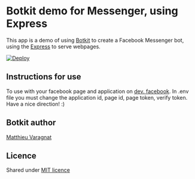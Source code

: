 # Botkit demo for Messenger, using Express

This app is a demo of using [Botkit](https://github.com/howdyai/botkit) to create a Facebook Messenger bot, using the [Express](http://expressjs.com) to serve webpages.

[![Deploy](https://www.herokucdn.com/deploy/button.svg)](https://heroku.com/deploy?template=https://github.com/ummo93/RestBot)

## Instructions for use
To use with your facebook page and application on [dev. facebook](https://developers.facebook.com).
In .env file you must change the application id, page id, page token, verify token.
Have a nice direction! :)


## Botkit author
[Matthieu Varagnat](https://twitter.com/MVaragnat)

## Licence
Shared under [MIT licence](http://choosealicense.com/licenses/mit/)
